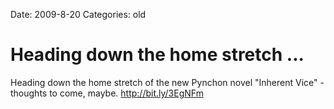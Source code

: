 Date: 2009-8-20
Categories: old

# Heading down the home stretch ...

Heading down the home stretch of the new Pynchon novel "Inherent Vice" - thoughts to come, maybe. <a href="http://bit.ly/3EgNFm" rel="nofollow">http://bit.ly/3EgNFm</a>
